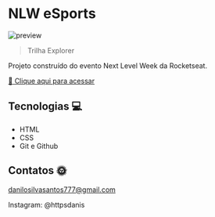 # NLW eSports  

![preview](./.github.preview.png)

> Trilha Explorer

Projeto construído do evento Next Level Week da Rocketseat.

[🔗 Clique aqui para acessar](https://httpsdanis.github.io.nlw-esports-explorer/)

## Tecnologias 💻
- HTML
- CSS
- Git e Github

## Contatos 🌞

danilosilvasantos777@gmail.com

Instagram: @httpsdanis

